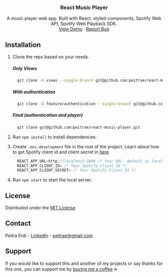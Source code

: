 <p align="center">
  <h3 align="center">React Music Player</h3>

  <p align="center">
    A music player web app. Built with React, styled-components, Spotify Web API, Spotify Web Playback SDK.
    <br />
    <a href="https://peitrae-music-player.herokuapp.com/">View Demo</a>
    ·
    <a href="https://github.com/peitrae/react-music-player/issues">Report Bug</a>
  </p>
</p>


## Installation

1. Clone the repo based on your needs.
    <h5>Only Views</h5>
   
    ```sh
      git clone -b views --single-branch git@github.com:peitrae/react-music-player.git
    ```
    
    <h5>With authentication</h5>
    
    ```sh
      git clone -b feature/authentication --single-branch git@github.com:peitrae/react-music-player.git
    ```
    
    <h5>Final (authentication and player)</h5>
    
    ```sh
      git clone git@github.com:peitrae/react-music-player.git
    ```
2. Run `npm install` to install dependencies.
3. Create `.env.development` file in the root of the project. Learn about how to get Spotify client id and client secret in <a href="https://developer.spotify.com/documentation/general/guides/app-settings">here</a>
   ```js
     REACT_APP_URL=http://localhost:3000 /* Your URL, default is localhost */
     REACT_APP_CLIENT_ID= /* Your Spotify Client Id */
     REACT_APP_CLIENT_SECRET= /* Your Spotify Client Id */
   ```
4. Run `npm start` to start the local server.

## License

Distributed under the <a href="https://github.com/peitrae/react-music-player/blob/master/LICENSE">MIT License</a>

## Contact 

Peitra Erdi - <a href="https://www.linkedin.com/in/peitrae">LinkedIn</a> - 
<a href="mailto:peitrae@gmail.com" data-action="share/email" target="_blank" rel="noopener noreferrer">peitrae@gmail.com</a>

## Support 

If you would like to support this and another of my projects or say thanks for this one, you can support me by <a href="https://www.buymeacoffee.com/peit">buying me a coffee</a> :coffee: 
